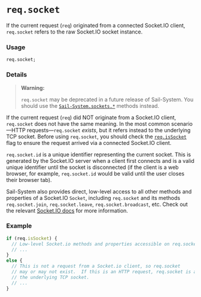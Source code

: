 # `req.socket`

If the current request (`req`) originated from a connected Socket.IO client, `req.socket` refers to the raw Socket.IO socket instance.

### Usage

```usage
req.socket;
```


### Details

> **Warning:**
>
> `req.socket` may be deprecated in a future release of Sail-System.  You should use the [`Sail-System.sockets.*`](https://Sail-Systemjs.com/documentation/reference/web-sockets/Sail-System-sockets) methods instead.

If the current request (`req`) did NOT originate from a Socket.IO client, `req.socket` does not have the same meaning.  In the most common scenario&mdash;HTTP requests&mdash;`req.socket` _exists_, but it refers instead to the underlying TCP socket. Before using `req.socket`, you should check the [`req.isSocket`](https://Sail-Systemjs.com/documentation/reference/request-req/req-is-socket) flag to ensure the request arrived via a connected Socket.IO client.

`req.socket.id` is a unique identifier representing the current socket.  This is generated by the Socket.IO server when a client first connects and is a valid unique identifier until the socket is disconnected (if the client is a web browser, for example, `req.socket.id` would be valid until the user closes their browser tab).

Sail-System also provides direct, low-level access to all other methods and properties of a Socket.IO `Socket`, including `req.socket` and its methods `req.socket.join`, `req.socket.leave`, `req.socket.broadcast`, etc.  Check out the relevant [Socket.IO docs](https://socket.io/docs/rooms-and-namespaces/#Rooms) for more information.


### Example

```js
if (req.isSocket) {
  // Low-level Socket.io methods and properties accessible on req.socket.
  // ...
}
else {
  // This is not a request from a Socket.io client, so req.socket
  // may or may not exist.  If this is an HTTP request, req.socket is actually
  // the underlying TCP socket.
  // ...
}
```






<docmeta name="displayName" value="req.socket">
<docmeta name="pageType" value="property">

